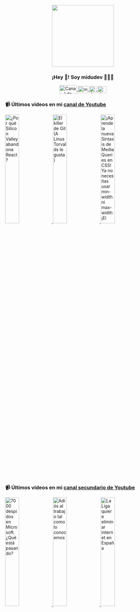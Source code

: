 <p align="center" width="300">
   <img align="center" width="200" src="https://user-images.githubusercontent.com/1561955/106762302-fda9de00-6635-11eb-99be-3ef744e60c0e.png" />
   <h3 align="center">¡Hey 👋! Soy midudev 👨🏻‍💻</h3>
</p>

<p align="center">
   <a href="https://twitch.tv/midudev" target="blank">
    <img align="center" src="https://upload.wikimedia.org/wikipedia/commons/c/ce/Twitch_logo_2019.svg" alt="Canal de Twitch de midudev" height="28px" width="56px" />
  </a>
  <span style="width: 8px;"> </span>
   <a href="https://youtube.com/midudev" target="blank">
    <img align="center" src="https://upload.wikimedia.org/wikipedia/commons/0/09/YouTube_full-color_icon_%282017%29.svg" alt="midudev" height="23px" width="33px" />
  </a>
  <span style="width: 8px;"> </span>
  <a href="https://instagram.com/midu.dev" target="blank">
    <img align="center" src="https://upload.wikimedia.org/wikipedia/commons/e/e7/Instagram_logo_2016.svg" alt="Canal de Instagram de midu.dev" height="23px" width="23px" />
  </a>
  <span style="width: 8px;"> </span>
  <a href="https://twitter.com/midudev" target="blank">
    <img align="center" src="https://upload.wikimedia.org/wikipedia/commons/thumb/6/6f/Logo_of_Twitter.svg/2491px-Logo_of_Twitter.svg.png" alt="Canal de Twitter de midudev" height="23px" width="28px" />
  </a>
</p>

### 📹 Últimos vídeos en mi [canal de Youtube](https://youtube.com/midudev?sub_confirmation=1)

<a href='https://youtu.be/MMf9tFGKRN0' target='_blank'>
  <img width='30%' src='https://img.youtube.com/vi/MMf9tFGKRN0/mqdefault.jpg' alt='¿Por qué Silicon Valley abandona React?' />
</a>
<a href='https://youtu.be/Y-Jy_ClFIos' target='_blank'>
  <img width='30%' src='https://img.youtube.com/vi/Y-Jy_ClFIos/mqdefault.jpg' alt='El killer de Git (A Linus Torvalds le gusta)' />
</a>
<a href='https://youtu.be/smuK_Eatoq8' target='_blank'>
  <img width='30%' src='https://img.youtube.com/vi/smuK_Eatoq8/mqdefault.jpg' alt='¡Aprende la nueva Sintaxis de Media Queries en CSS! Ya no necesitas usar min-width ni max-width  ¡El' />
</a>

### 📹 Últimos vídeos en mi [canal secundario de Youtube](https://youtube.com/midulive?sub_confirmation=1)

<a href='https://youtu.be/CMDQWXHWT0E' target='_blank'>
  <img width='30%' src='https://img.youtube.com/vi/CMDQWXHWT0E/mqdefault.jpg' alt='7000 despidos en Microsoft. ¿Qué está pasando?' />
</a>
<a href='https://youtu.be/uZorXpO4FTc' target='_blank'>
  <img width='30%' src='https://img.youtube.com/vi/uZorXpO4FTc/mqdefault.jpg' alt='Adiós al trabajo tal como lo conocemos' />
</a>
<a href='https://youtu.be/HbeFBpfY8yU' target='_blank'>
  <img width='30%' src='https://img.youtube.com/vi/HbeFBpfY8yU/mqdefault.jpg' alt='La Liga quiere eliminar internet en España' />
</a>